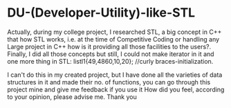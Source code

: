 # DU-(Developer-Utility)-like-STL
Actually, during my college project, I researched STL, a big concept in C++ that how STL works, i.e. at the time of Competitive Coding or handling any Large project in C++ how is it providing all those facilities to the users?. Finally, I did all those concepts but still, I could not make iterator in it and one more thing in STL: list<int>l1{49,4860,10,20};  //curly braces-initialization.
  
I can't do this in my created project, but I have done all the varieties of data structures in it and made their no. of functions, you can go through this project mine and give me feedback if you use it How did you feel, according to your opinion, please advise me. Thank you
